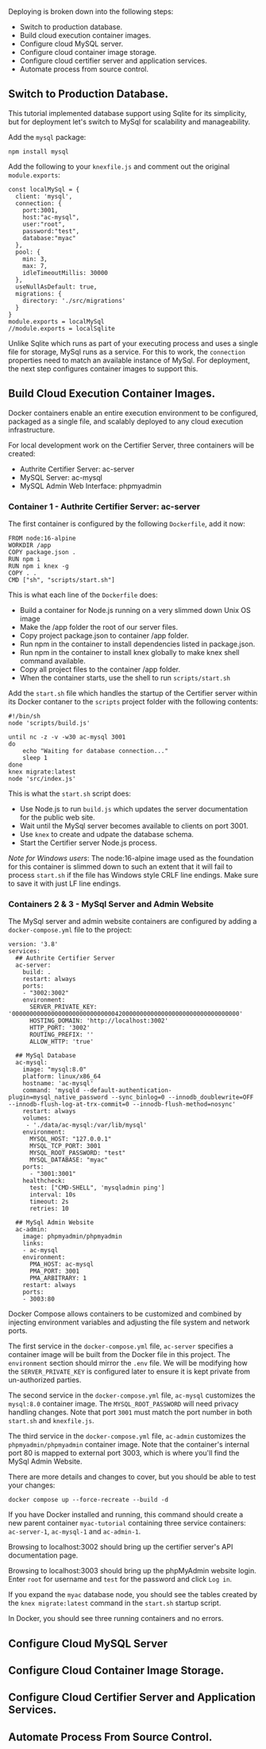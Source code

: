Deploying is broken down into the following steps:
- Switch to production database.
- Build cloud execution container images.
- Configure cloud MySQL server.
- Configure cloud container image storage.
- Configure cloud certifier server and application services.
- Automate process from source control.

## Switch to Production Database.

This tutorial implemented database support using Sqlite for its simplicity,
but for deployment let's switch to MySql for scalability and manageability.

Add the `mysql` package:
```
npm install mysql
```

Add the following to your `knexfile.js` and comment out the original `module.exports`:
```
const localMySql = {
  client: 'mysql',
  connection: {
    port:3001,
    host:"ac-mysql",
    user:"root",
    password:"test",
    database:"myac"
  },
  pool: {
    min: 3,
    max: 7,
    idleTimeoutMillis: 30000
  },
  useNullAsDefault: true,
  migrations: {
    directory: './src/migrations'
  }
}
module.exports = localMySql
//module.exports = localSqlite
```

Unlike Sqlite which runs as part of your executing process and uses a single file for storage, MySql runs as a service. For this to work, the `connection` properties need to match an available instance of MySql. For deployment, the next step configures container images to support this.

## Build Cloud Execution Container Images.

Docker containers enable an entire execution environment to be configured, packaged as a single file, and scalably deployed to any cloud execution infrastructure.

For local development work on the Certifier Server, three containers will be created:
- Authrite Certifier Server: ac-server
- MySQL Server: ac-mysql
- MySQL Admin Web Interface: phpmyadmin

### Container 1 - Authrite Certifier Server: ac-server

The first container is configured by the following `Dockerfile`, add it now:
```
FROM node:16-alpine
WORKDIR /app
COPY package.json .
RUN npm i
RUN npm i knex -g
COPY . .
CMD ["sh", "scripts/start.sh"]
```

This is what each line of the `Dockerfile` does:
- Build a container for Node.js running on a very slimmed down Unix OS image
- Make the /app folder the root of our server files.
- Copy project package.json to container /app folder.
- Run npm in the container to install dependencies listed in package.json.
- Run npm in the container to install knex globally to make knex shell command available.
- Copy all project files to the container /app folder.
- When the container starts, use the shell to run `scripts/start.sh`

Add the `start.sh` file which handles the startup of the Certifier server within its Docker contaner to the `scripts` project folder with the following contents:
```
#!/bin/sh
node 'scripts/build.js'

until nc -z -v -w30 ac-mysql 3001
do
    echo "Waiting for database connection..."
    sleep 1
done
knex migrate:latest
node 'src/index.js'
```

This is what the `start.sh` script does:
- Use Node.js to run `build.js` which updates the server documentation for the public web site.
- Wait until the MySql server becomes available to clients on port 3001.
- Use `knex` to create and udpate the database schema.
- Start the Certifier server Node.js process.

*Note for Windows users*: The node:16-alpine image used as the foundation for this container is slimmed down to such an extent that it will fail to process `start.sh` if the file has Windows style CRLF line endings. Make sure to save it with just LF line endings.

### Containers 2 & 3 - MySql Server and Admin Website

The MySql server and admin website containers are configured by adding a `docker-compose.yml` file to the project:

```
version: '3.8'
services:
  ## Authrite Certifier Server
  ac-server:
    build: .
    restart: always
    ports:
    - "3002:3002"
    environment:
      SERVER_PRIVATE_KEY: '0000000000000000000000000000042000000000000000000000000000000000'
      HOSTING_DOMAIN: 'http://localhost:3002'
      HTTP_PORT: '3002'
      ROUTING_PREFIX: ''
      ALLOW_HTTP: 'true'

  ## MySql Database
  ac-mysql:
    image: "mysql:8.0"
    platform: linux/x86_64
    hostname: 'ac-mysql'
    command: 'mysqld --default-authentication-plugin=mysql_native_password --sync_binlog=0 --innodb_doublewrite=OFF  --innodb-flush-log-at-trx-commit=0 --innodb-flush-method=nosync'
    restart: always
    volumes:
     - './data/ac-mysql:/var/lib/mysql'
    environment:
      MYSQL_HOST: "127.0.0.1"
      MYSQL_TCP_PORT: 3001
      MYSQL_ROOT_PASSWORD: "test"
      MYSQL_DATABASE: "myac"
    ports:
      - "3001:3001"
    healthcheck:
      test: ["CMD-SHELL", 'mysqladmin ping']
      interval: 10s
      timeout: 2s
      retries: 10

  ## MySql Admin Website
  ac-admin:
    image: phpmyadmin/phpmyadmin
    links:
    - ac-mysql
    environment:
      PMA_HOST: ac-mysql
      PMA_PORT: 3001
      PMA_ARBITRARY: 1
    restart: always
    ports:
    - 3003:80
```

Docker Compose allows containers to be customized and combined by injecting environment variables and adjusting the file system and network ports.

The first service in the `docker-compose.yml` file, `ac-server` specifies a container image will be built from the Docker file in this project. The `environment` section should mirror the `.env` file. We will be modifying how the `SERVER_PRIVATE_KEY` is configured later to ensure it is kept private from un-authorized parties.

The second service in the `docker-compose.yml` file, `ac-mysql` customizes the `mysql:8.0` container image. The `MYSQL_ROOT_PASSWORD` will need privacy handling changes. Note that port `3001` must match the port number in both `start.sh` and `knexfile.js`.

The third service in the `docker-compose.yml` file, `ac-admin` customizes the `phpmyadmin/phpmyadmin` container image. Note that the container's internal port 80 is mapped to external port 3003, which is where you'll find the MySql Admin Website.

There are more details and changes to cover, but you should be able to test your changes:

`docker compose up --force-recreate --build -d`

If you have Docker installed and running, this command should create a new parent container `myac-tutorial` containing three service containers: `ac-server-1`, `ac-mysql-1` and `ac-admin-1`.

Browsing to localhost:3002 should bring up the certifier server's API documentation page.

Browsing to localhost:3003 should bring up the phpMyAdmin website login. Enter `root` for username and `test` for the password and click `Log in`.

If you expand the `myac` database node, you should see the tables created by the `knex migrate:latest` command in the `start.sh` startup script.

In Docker, you should see three running containers and no errors.

## Configure Cloud MySQL Server
## Configure Cloud Container Image Storage.
## Configure Cloud Certifier Server and Application Services.
## Automate Process From Source Control.